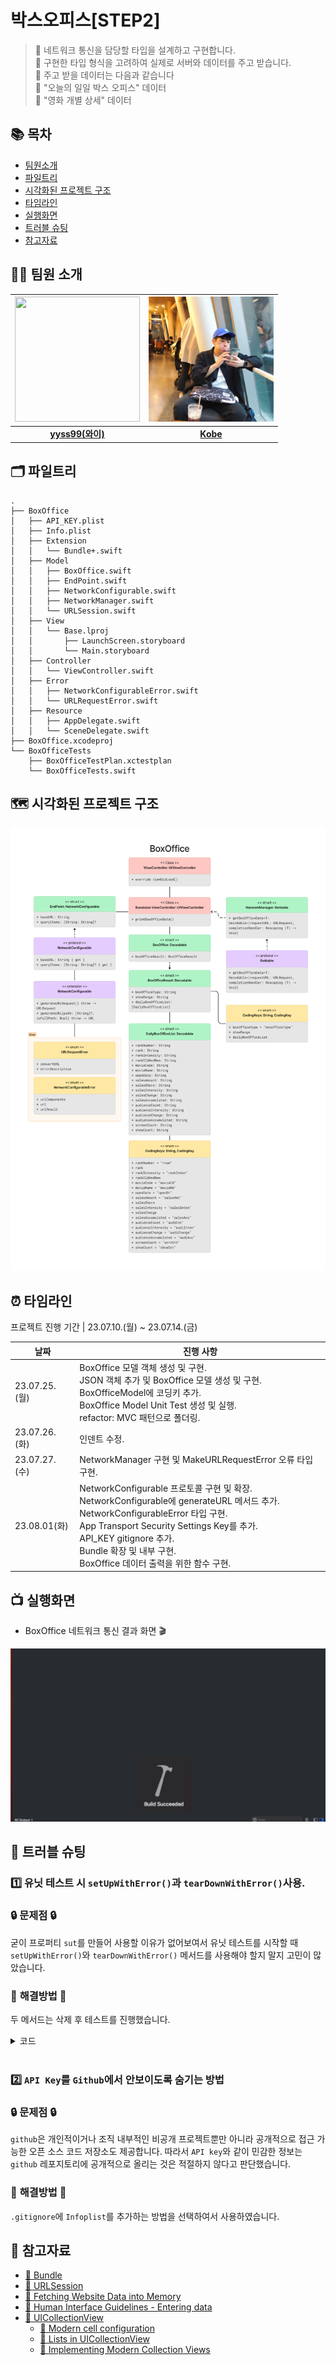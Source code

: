 # 박스오피스[STEP2]</br>
> 📌 네트워크 통신을 담당할 타입을 설계하고 구현합니다. </br>
> 📌 구현한 타입 형식을 고려하여 실제로 서버와 데이터를 주고 받습니다.</br>
> 📌 주고 받을 데이터는 다음과 같습니다</br>
> 📌 "오늘의 일일 박스 오피스" 데이터</br>
> 📌 "영화 개별 상세" 데이터</br>

## 📚 목차</br>
- [팀원소개](#-팀원-소개)
- [파일트리](#-파일트리)
- [시각화된 프로젝트 구조](#시각화된-프로젝트-구조)
- [타임라인](#-타임라인)
- [실행화면](#-실행화면)
- [트러블 슈팅](#-트러블-슈팅)
- [참고자료](#-참고자료)


## 🧑‍💻 팀원 소개</br>
| <img src="https://hackmd.io/_uploads/H11K3alon.png" width="200" height="200"/> | <img src="https://github.com/devKobe24/BranchTest/blob/main/IMG_5424.JPG?raw=true" width="200" height="200"/> |
| :-: | :-: |
| [**yyss99(와이)**](https://github.com/yy-ss99) | [**Kobe**](https://github.com/devKobe24) |

## 🗂️ 파일트리</br>
```
.
├── BoxOffice
│   ├── API_KEY.plist
│   ├── Info.plist
│   ├── Extension
│   │   └── Bundle+.swift
│   ├── Model
│   │   ├── BoxOffice.swift
│   │   ├── EndPoint.swift
│   │   ├── NetworkConfigurable.swift
│   │   ├── NetworkManager.swift
│   │   └── URLSession.swift
│   ├── View
│   │   └── Base.lproj
│   │       ├── LaunchScreen.storyboard
│   │       └── Main.storyboard
│   ├── Controller
│   │   └── ViewController.swift
│   ├── Error
│   │   ├── NetworkConfigurableError.swift
│   │   └── URLRequestError.swift
│   ├── Resource
│   │   ├── AppDelegate.swift
│   │   └── SceneDelegate.swift
├── BoxOffice.xcodeproj
└── BoxOfficeTests
    ├── BoxOfficeTestPlan.xctestplan
    └── BoxOfficeTests.swift
```

## 🗺️ 시각화된 프로젝트 구조</br>
<img src = "https://github.com/devKobe24/images/blob/main/UML_Box_Office.png?raw=true">

## ⏰ 타임라인</br>
프로젝트 진행 기간 | 23.07.10.(월) ~ 23.07.14.(금)

| 날짜 | 진행 사항 |
| -------- | -------- |
| 23.07.25.(월)     |  BoxOffice 모델 객체 생성 및 구현. <br/> JSON 객체 추가 및 BoxOffice 모델 생성 및 구현. <br/> BoxOfficeModel에 코딩키 추가. <br/> BoxOffice Model Unit Test 생성 및 실행.<br/> refactor: MVC 패턴으로 폴더링.<br/> |
| 23.07.26.(화)     | 인덴트 수정.<br/>
| 23.07.27.(수)     | NetworkManager 구현 및 MakeURLRequestError 오류 타입 구현.<br/>
| 23.08.01(화)     | NetworkConfigurable 프로토콜 구현 및 확장.<br/> NetworkConfigurable에 generateURL 메서드 추가.<br/> NetworkConfigurableError 타입 구현.<br/> App Transport Security Settings Key를 추가. <br/> API_KEY gitignore 추가.<br/> Bundle 확장 및 내부 구현. <br/> BoxOffice 데이터 출력을 위한 함수 구현.


## 📺 실행화면
- BoxOffice 네트워크 통신 결과 화면 🎬 </br>
<img src = "https://github.com/devKobe24/images/blob/main/BoxOffice_step2.gif?raw=true">

## 🔨 트러블 슈팅 
### 1️⃣ **유닛 테스트 시 `setUpWithError()`과 `tearDownWithError()`사용.** </br>
### 🔒 **문제점** 🔒</br>
굳이 프로퍼티 `sut`를 만들어 사용할 이유가 없어보여서 유닛 테스트를 시작할 때 `setUpWithError()`와 `tearDownWithError()` 메서드를 사용해야 할지 말지 고민이 많았습니다.


### 🔑 **해결방법** 🔑</br>
두 메서드는 삭제 후 테스트를 진행했습니다.

<details> 
<summary> 코드 </summary>

```swift!
import XCTest
@testable import BoxOffice

final class BoxOfficeTests: XCTestCase {
    func test_BoxOffice_객체가_성공적으로_파싱될_경우_nil을_반환하지_않는다() {
        // given
        guard let dataAsset = NSDataAsset(name: "box_office_sample") else { return }
        
        // when
        let result = try! JSONDecoder().decode(BoxOffice.self, from: dataAsset.data)
        
        // than
        XCTAssertNotNil(result)
    }
    
    func test_BoxOffice_객체가_성공적으로_파싱될_경우_boxOfficeType의_Value값을_반환한다() {
        // given
        guard let dataAsset = NSDataAsset(name: "box_office_sample") else { return }
        let expection = "일별 박스오피스"
        
        // when
        let boxOffice = try! JSONDecoder().decode(BoxOffice.self, from: dataAsset.data)
        let result = boxOffice.boxOfficeResult.boxOfficeType
        
        // then
        XCTAssertEqual(expection, result)
    }
    
    func test_BoxOffice_객체가_성공적으로_파싱될_경우_dailyBoxOfficeList_0번째_요소인_movieName의_Value값을_반환한다() {
        // given
        guard let dataAsset = NSDataAsset(name: "box_office_sample") else { return }
        let expection = "경관의 피"
        
        // when
        let boxOffice = try! JSONDecoder().decode(BoxOffice.self, from: dataAsset.data)
        let result = boxOffice.boxOfficeResult.dailyBoxOfficeList[0].movieName
        
        // then
        XCTAssertEqual(result, expection)
    }
}
```
</details>
<br>

### 2️⃣ **`API Key`를 `Github`에서 안보이도록 숨기는 방법**
### 🔒 **문제점** 🔒</br>
`github`은 개인적이거나 조직 내부적인 비공개 프로젝트뿐만 아니라 공개적으로 접근 가능한 오픈 소스 코드 저장소도 제공합니다. 
따라서 `API key`와 같이 민감한 정보는 `github` 레포지토리에 공개적으로 올리는 것은 적절하지 않다고 판단했습니다.


### 🔑 **해결방법** 🔑</br>

  `.gitignore`에 `Infoplist`를 추가하는 방법을 선택하여서 사용하였습니다.

## 📑 참고자료
- [📃 Bundle](https://developer.apple.com/documentation/foundation/bundle)
- [📃 URLSession](https://developer.apple.com/documentation/foundation/urlsession)</br>
- [📃 Fetching Website Data into Memory](https://developer.apple.com/documentation/foundation/url_loading_system/fetching_website_data_into_memory)</br>
- [📃 Human Interface Guidelines - Entering data](https://developer.apple.com/design/human-interface-guidelines/entering-data)
- [📃 UICollectionView](https://developer.apple.com/documentation/uikit/uicollectionview)
    - [🎦 Modern cell configuration](https://developer.apple.com/videos/play/wwdc2020/10027/)
    - [🎦 Lists in UICollectionView](https://developer.apple.com/videos/play/wwdc2020/10026)
    - [📃 Implementing Modern Collection Views](https://developer.apple.com/documentation/uikit/views_and_controls/collection_views/implementing_modern_collection_views)
